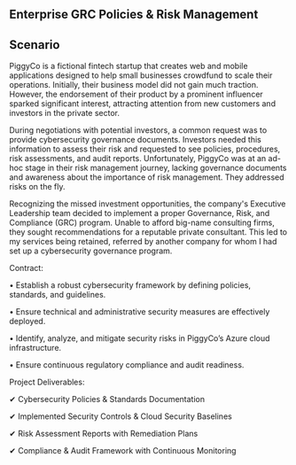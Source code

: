 Enterprise GRC Policies & Risk Management
--------------------------------------------------------
Scenario
---------------------------------------------------------
PiggyCo is a fictional fintech startup that creates web and mobile applications designed to help small businesses crowdfund to scale their operations. Initially, their business model did not gain much traction. However, the endorsement of their product by a prominent influencer sparked significant interest, attracting attention from new customers and investors in the private sector.

During negotiations with potential investors, a common request was to provide cybersecurity governance documents. Investors needed this information to assess their risk and requested to see policies, procedures, risk assessments, and audit reports. Unfortunately, PiggyCo was at an ad-hoc stage in their risk management journey, lacking governance documents and awareness about the importance of risk management. They addressed risks on the fly.

Recognizing the missed investment opportunities, the company's Executive Leadership team decided to implement a proper Governance, Risk, and Compliance (GRC) program. Unable to afford big-name consulting firms, they sought recommendations for a reputable private consultant. This led to my services being retained, referred by another company for whom I had set up a cybersecurity governance program.

Contract:

•	Establish a robust cybersecurity framework by defining policies, standards, and guidelines.

•	Ensure technical and administrative security measures are effectively deployed.

•	Identify, analyze, and mitigate security risks in PiggyCo’s Azure cloud infrastructure.

•	Ensure continuous regulatory compliance and audit readiness.


Project Deliverables: 

✔	Cybersecurity Policies & Standards Documentation 

✔	Implemented Security Controls & Cloud Security Baselines 

✔	Risk Assessment Reports with Remediation Plans 

✔	Compliance & Audit Framework with Continuous Monitoring
